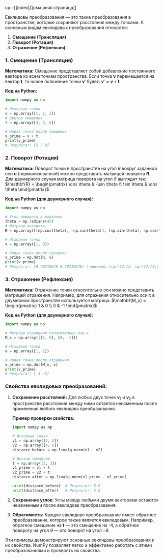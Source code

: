 up:: [[index|Домашняя страница]]

Евклидовы преобразования — это такие преобразования в пространстве, которые сохраняют расстояния между точками. К основным видам евклидовых преобразований относятся:

1. **Смещение (Трансляция)**
2. **Поворот (Ротация)**
3. **Отражение (Рефлексия)**

### 1. Смещение (Трансляция)

**Математика:**
Смещение представляет собой добавление постоянного вектора ко всем точкам пространства. Если точка $\mathbf{v}$ перемещается на вектор $\mathbf{t}$, то новое положение точки $\mathbf{v}'$ будет:
$\mathbf{v}' = \mathbf{v} + \mathbf{t}$

**Код на Python:**
```python
import numpy as np

# Исходная точка
v = np.array([1, 2, 3])
# Вектор смещения
t = np.array([4, 5, 6])

# Новая точка после смещения
v_prime = v + t
print(v_prime)
# Результат: [5 7 9]
```

### 2. Поворот (Ротация)

**Математика:**
Поворот точки в пространстве на угол $\theta$ вокруг заданной оси $\mathbf{u}$ (нормализованной) можно представить матрицей поворота $\mathbf{R}$. Для двумерного случая матрица поворота на угол $\theta$ выглядит так:
$\mathbf{R} = \begin{pmatrix} \cos \theta & -\sin \theta \\ \sin \theta & \cos \theta \end{pmatrix}$

**Код на Python (для двумерного случая):**
```python
import numpy as np

# Угол поворота в радианах
theta = np.radians(45)
# Матрица поворота
R = np.array([[np.cos(theta), -np.sin(theta)], [np.sin(theta), np.cos(theta)]])

# Исходная точка
v = np.array([1, 0])

# Новая точка после поворота
v_prime = np.dot(R, v)
print(v_prime)
# Результат: [0.70710678 0.70710678] (примерно [sqrt(2)/2, sqrt(2)/2])
```

### 3. Отражение (Рефлексия)

**Математика:**
Отражение точки относительно оси можно представить матрицей отражения. Например, для отражения относительно оси $x$ в двумерном пространстве используется матрица:
$\mathbf{M_x} = \begin{pmatrix} 1 & 0 \\ 0 & -1 \end{pmatrix}$

**Код на Python (для двумерного случая):**
```python
import numpy as np

# Матрица отражения относительно оси x
M_x = np.array([[1, 0], [0, -1]])

# Исходная точка
v = np.array([1, 2])

# Новая точка после отражения
v_prime = np.dot(M_x, v)
print(v_prime)
# Результат: [ 1 -2]
```

### Свойства евклидовых преобразований:

1. **Сохранение расстояний:**
   Для любых двух точек $\mathbf{v}_1$ и $\mathbf{v}_2$ в пространстве расстояние между ними остается неизменным после применения любого евклидова преобразования.
   
   **Пример проверки свойства:**
   ```python
   import numpy as np

   # Исходные точки
   v1 = np.array([1, 2])
   v2 = np.array([4, 6])
   distance_before = np.linalg.norm(v1 - v2)

   # Вектор смещения
   t = np.array([3, 3])
   v1_prime = v1 + t
   v2_prime = v2 + t
   distance_after = np.linalg.norm(v1_prime - v2_prime)

   print(distance_before)  # Результат: 5.0
   print(distance_after)   # Результат: 5.0
   ```

2. **Сохранение углов:**
   Углы между любыми двумя векторами остаются неизменными после евклидова преобразования.

3. **Обратимость:**
   Каждое евклидово преобразование имеет обратное преобразование, которое также является евклидовым. Например, обратное смещение на $\mathbf{t}$ — это смещение на $-\mathbf{t}$, а обратное повороту на угол $\theta$ — это поворот на угол $-\theta$.

Эти примеры демонстрируют основные евклидовы преобразования и их свойства. NumPy позволяет легко и эффективно работать с этими преобразованиями и проверять их свойства.